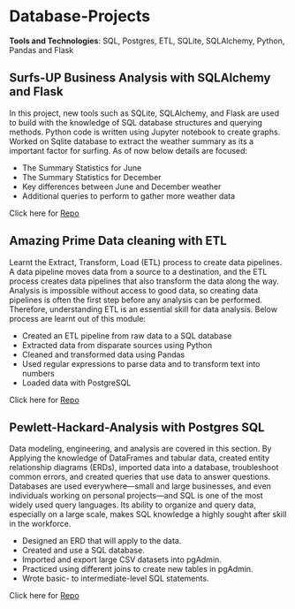 # Database-Projects

**Tools and Technologies**: SQL, Postgres, ETL, SQLite, SQLAlchemy, Python, Pandas and Flask

## Surfs-UP Business Analysis with SQLAlchemy and Flask

In this project, new tools such as SQLite, SQLAlchemy, and Flask are used to build with the knowledge of SQL database structures and querying methods. Python code is written using Jupyter notebook to create graphs. Worked on Sqlite database to extract the weather summary as its a important factor for surfing. As of now below details are focused: 

* The Summary Statistics for June
* The Summary Statistics for December
* Key differences between June and December weather
* Additional queries to perform to gather more weather data

Click here for [Repo](https://github.com/saranyadurairaju/Module9-Final-Assignment-Analysis)

## Amazing Prime Data cleaning with ETL

Learnt the Extract, Transform, Load (ETL) process to create data pipelines. A data pipeline moves data from a source to a destination, and the ETL process creates data pipelines that also transform the data along the way. Analysis is impossible without access to good data, so creating data pipelines is often the first step before any analysis can be performed. Therefore, understanding ETL is an essential skill for data analysis. Below process are learnt out of this module:

* Created an ETL pipeline from raw data to a SQL database
* Extracted data from disparate sources using Python
* Cleaned and transformed data using Pandas
* Used regular expressions to parse data and to transform text into numbers
* Loaded data with PostgreSQL

Click here for [Repo](https://github.com/saranyadurairaju/Module8-Final-Assignment-Analysis)

## Pewlett-Hackard-Analysis with Postgres SQL

Data modeling, engineering, and analysis are covered in this section. By Applying the knowledge of DataFrames and tabular data, created entity relationship diagrams (ERDs), imported data into a database, troubleshoot common errors, and created queries that use data to answer questions. Databases are used everywhere—small and large businesses, and even individuals working on personal projects—and SQL is one of the most widely used query languages. Its ability to organize and query data, especially on a large scale, makes SQL knowledge a highly sought after skill in the workforce.

* Designed an ERD that will apply to the data.
* Created and use a SQL database.
* Imported and export large CSV datasets into pgAdmin.
* Practiced using different joins to create new tables in pgAdmin.
* Wrote basic- to intermediate-level SQL statements.

Click here for [Repo](https://github.com/saranyadurairaju/Module7-Final-Assignment-Analysis)
